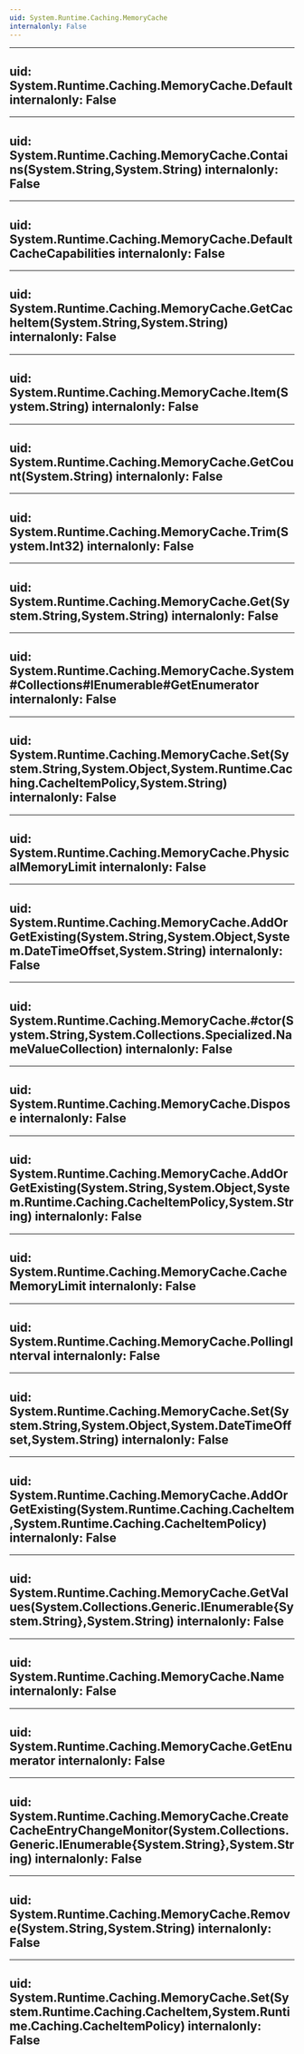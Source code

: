 ```yaml
---
uid: System.Runtime.Caching.MemoryCache
internalonly: False
---
```


---
uid: System.Runtime.Caching.MemoryCache.Default
internalonly: False
---

---
uid: System.Runtime.Caching.MemoryCache.Contains(System.String,System.String)
internalonly: False
---

---
uid: System.Runtime.Caching.MemoryCache.DefaultCacheCapabilities
internalonly: False
---

---
uid: System.Runtime.Caching.MemoryCache.GetCacheItem(System.String,System.String)
internalonly: False
---

---
uid: System.Runtime.Caching.MemoryCache.Item(System.String)
internalonly: False
---

---
uid: System.Runtime.Caching.MemoryCache.GetCount(System.String)
internalonly: False
---

---
uid: System.Runtime.Caching.MemoryCache.Trim(System.Int32)
internalonly: False
---

---
uid: System.Runtime.Caching.MemoryCache.Get(System.String,System.String)
internalonly: False
---

---
uid: System.Runtime.Caching.MemoryCache.System#Collections#IEnumerable#GetEnumerator
internalonly: False
---

---
uid: System.Runtime.Caching.MemoryCache.Set(System.String,System.Object,System.Runtime.Caching.CacheItemPolicy,System.String)
internalonly: False
---

---
uid: System.Runtime.Caching.MemoryCache.PhysicalMemoryLimit
internalonly: False
---

---
uid: System.Runtime.Caching.MemoryCache.AddOrGetExisting(System.String,System.Object,System.DateTimeOffset,System.String)
internalonly: False
---

---
uid: System.Runtime.Caching.MemoryCache.#ctor(System.String,System.Collections.Specialized.NameValueCollection)
internalonly: False
---

---
uid: System.Runtime.Caching.MemoryCache.Dispose
internalonly: False
---

---
uid: System.Runtime.Caching.MemoryCache.AddOrGetExisting(System.String,System.Object,System.Runtime.Caching.CacheItemPolicy,System.String)
internalonly: False
---

---
uid: System.Runtime.Caching.MemoryCache.CacheMemoryLimit
internalonly: False
---

---
uid: System.Runtime.Caching.MemoryCache.PollingInterval
internalonly: False
---

---
uid: System.Runtime.Caching.MemoryCache.Set(System.String,System.Object,System.DateTimeOffset,System.String)
internalonly: False
---

---
uid: System.Runtime.Caching.MemoryCache.AddOrGetExisting(System.Runtime.Caching.CacheItem,System.Runtime.Caching.CacheItemPolicy)
internalonly: False
---

---
uid: System.Runtime.Caching.MemoryCache.GetValues(System.Collections.Generic.IEnumerable{System.String},System.String)
internalonly: False
---

---
uid: System.Runtime.Caching.MemoryCache.Name
internalonly: False
---

---
uid: System.Runtime.Caching.MemoryCache.GetEnumerator
internalonly: False
---

---
uid: System.Runtime.Caching.MemoryCache.CreateCacheEntryChangeMonitor(System.Collections.Generic.IEnumerable{System.String},System.String)
internalonly: False
---

---
uid: System.Runtime.Caching.MemoryCache.Remove(System.String,System.String)
internalonly: False
---

---
uid: System.Runtime.Caching.MemoryCache.Set(System.Runtime.Caching.CacheItem,System.Runtime.Caching.CacheItemPolicy)
internalonly: False
---
